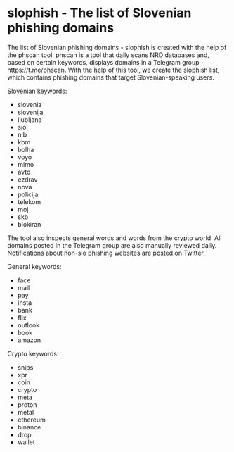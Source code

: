 # slophish - The list of Slovenian phishing domains
The list of Slovenian phishing domains - slophish is created with the help of the phscan tool. phscan is a tool that daily scans NRD databases and, based on certain keywords, displays domains in a Telegram group - https://t.me/phscan. With the help of this tool, we create the slophish list, which contains phishing domains that target Slovenian-speaking users.

Slovenian keywords: 

- slovenia
- slovenija
- ljubljana
- siol
- nlb
- kbm
- bolha
- voyo
- mimo
- avto
- ezdrav
- nova
- policija
- telekom
- moj
- skb
- blokiran

The tool also inspects general words and words from the crypto world. All domains posted in the Telegram group are also manually reviewed daily. Notifications about non-slo phishing websites are posted on Twitter.

General keywords:

- face
- mail
- pay
- insta
- bank
- flix
- outlook
- book
- amazon

Crypto keywords:

- snips
- xpr
- coin
- crypto
- meta
- proton
- metal
- ethereum
- binance
- drop
- wallet
